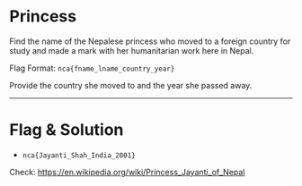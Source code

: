 # Princess
Find the name of the Nepalese princess who moved to a foreign country for study and made a mark with her humanitarian work here in Nepal. 

Flag Format: `nca{fname_lname_country_year}`

Provide the country she moved to and the year she passed away.

---
# Flag & Solution

- `nca{Jayanti_Shah_India_2001}`

Check: https://en.wikipedia.org/wiki/Princess_Jayanti_of_Nepal